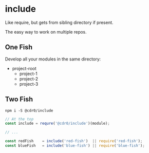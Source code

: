 # include

Like require, but gets from sibling directory if present.

The easy way to work on multiple repos.

## One Fish

Develop all your modules in the same directory:

- project-root
  - project-1
  - project-2
  - project-3

## Two Fish

```shell
npm i -S @cdr0/include
```

```javascript
// At the top
const include = requre('@cdr0/include')(module);

// ...

const redFish    = include('red-fish')  || require('red-fish');
const blueFish   = include('blue-fish') || require('blue-fish');
```
